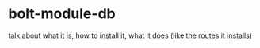 # bolt-module-db

talk about what it is, how to install it, what it does \(like the routes it installs\)

